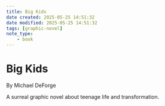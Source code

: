```yaml
---
title: Big Kids
date created: 2025-05-25 14:51:32
date modified: 2025-05-25 14:51:32
tags: [graphic-novel]
note_type:
    - book
---
```


# Big Kids

By Michael DeForge

A surreal graphic novel about teenage life and transformation.